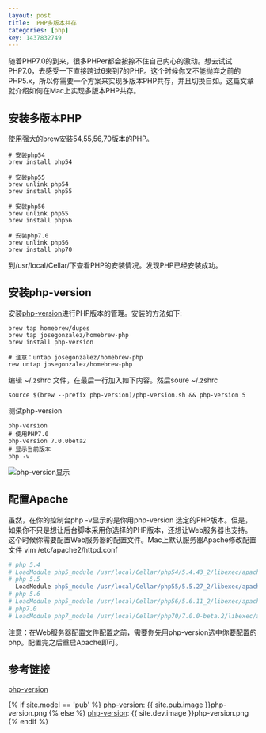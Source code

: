 ```yaml
---
layout: post
title:  PHP多版本共存
categories: [php]
key: 1437832749
---
```


随着PHP7.0的到来，很多PHPer都会按捺不住自己内心的激动。想去试试PHP7.0，去感受一下直接跨过6来到7的PHP。这个时候你又不能抛弃之前的PHP5.x，所以你需要一个方案来实现多版本PHP共存，并且切换自如。这篇文章就介绍如何在Mac上实现多版本PHP共存。

## 安装多版本PHP ##

使用强大的brew安装54,55,56,70版本的PHP。

```shell
# 安装php54
brew install php54

# 安装php55
brew unlink php54
brew install php55

# 安装php56
brew unlink php55
brew install php56

# 安装php7.0
brew unlink php56
brew install php70

```

到/usr/local/Cellar/下查看PHP的安装情况。发现PHP已经安装成功。

## 安装php-version ##

安装[php-version]进行PHP版本的管理。安装的方法如下:

```shell
brew tap homebrew/dupes
brew tap josegonzalez/homebrew-php
brew install php-version

# 注意：untap josegonzalez/homebrew-php
rew untap josegonzalez/homebrew-php
```

编辑 ~/.zshrc 文件，在最后一行加入如下内容。然后soure ~/.zshrc

```shell
source $(brew --prefix php-version)/php-version.sh && php-version 5
```

测试php-version

```shell
php-version
# 使用PHP7.0
php-version 7.0.0beta2
# 显示当前版本
php -v
```

![php-version显示][php-version]


## 配置Apache ##

虽然，在你的控制台php -v显示的是你用php-version 选定的PHP版本。但是，如果你不只是想让后台脚本采用你选择的PHP版本，还想让Web服务器也支持。这个时候你需要配置Web服务器的配置文件。Mac上默认服务器Apache修改配置文件 vim /etc/apache2/httpd.conf


```apache
# php 5.4
# LoadModule php5_module /usr/local/Cellar/php54/5.4.43_2/libexec/apache2/libphp5.so
# php 5.5
  LoadModule php5_module /usr/local/Cellar/php55/5.5.27_2/libexec/apache2/libphp5.so
# php 5.6
# LoadModule php5_module /usr/local/Cellar/php56/5.6.11_2/libexec/apache2/libphp5.so
# php7.0
# LoadModule php7_module /usr/local/Cellar/php70/7.0.0-beta.2/libexec/apache2/libphp7.so
```

注意：在Web服务器配置文件配置之前，需要你先用php-version选中你要配置的php。配置完之后重启Apache即可。


## 参考链接 ##

[php-version]


[php-version]: https://github.com/wilmoore/php-version

{% if site.model == 'pub' %}
[php-version]:   {{ site.pub.image }}php-version.png 
{% else %}
[php-version]:   {{ site.dev.image }}php-version.png 
{% endif %}



